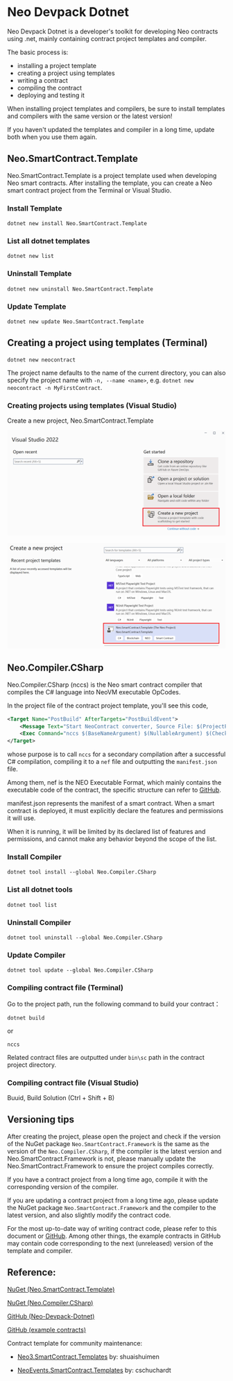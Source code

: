# Neo Devpack Dotnet

Neo Devpack Dotnet is a developer's toolkit for developing Neo contracts using .net, mainly containing contract project templates and compiler.

The basic process is: 
- installing a project template
- creating a project using templates
- writing a contract
- compiling the contract
- deploying and testing it

When installing project templates and compilers, be sure to install templates and compilers with the same version or the latest version!

If you haven't updated the templates and compiler in a long time, update both when you use them again.

## Neo.SmartContract.Template

Neo.SmartContract.Template is a project template used when developing Neo smart contracts. After installing the template, you can create a Neo smart contract project from the Terminal or Visual Studio.

### Install Template

```
dotnet new install Neo.SmartContract.Template
```

### List all dotnet templates

```
dotnet new list
```

### Uninstall Template

```
dotnet new uninstall Neo.SmartContract.Template
```

### Update Template

```
dotnet new update Neo.SmartContract.Template
```

## Creating a project using templates (Terminal)

```
dotnet new neocontract
```

The project name defaults to the name of the current directory, you can also specify the project name with `-n, --name <name>`, e.g. `dotnet new neocontract -n MyFirstContract`.

### Creating projects using templates (Visual Studio)

Create a new project, Neo.SmartContract.Template

![](../assets/neo-devpack-dotnet-1.png)

![](../assets/neo-devpack-dotnet-2.png)

## Neo.Compiler.CSharp

Neo.Compiler.CSharp (nccs) is the Neo smart contract compiler that compiles the C# language into NeoVM executable OpCodes.

In the project file of the contract project template, you'll see this code, 


```xml
<Target Name="PostBuild" AfterTargets="PostBuildEvent">
    <Message Text="Start NeoContract converter, Source File: $(ProjectPath)" Importance="high"></Message>
    <Exec Command="nccs $(BaseNameArgument) $(NullableArgument) $(CheckedArgument) $(DebugArgument) &quot;$(ProjectPath)&quot;" />
</Target>
```

whose purpose is to call `nccs` for a secondary compilation after a successful C# compilation, compiling it to a `nef` file and outputting the `manifest.json` file.

Among them, nef is the NEO Executable Format, which mainly contains the executable code of the contract, the specific structure can refer to [GitHub](https://github.com/neo-project/neo/blob/master/src/Neo/SmartContract/NefFile.cs).

manifest.json represents the manifest of a smart contract.
When a smart contract is deployed, it must explicitly declare the features and permissions it will use.

When it is running, it will be limited by its declared list of features and permissions, and cannot make any behavior beyond the scope of the list.

### Install Compiler

```
dotnet tool install --global Neo.Compiler.CSharp
```

### List all dotnet tools

```
dotnet tool list
```

### Uninstall Compiler

```
dotnet tool uninstall --global Neo.Compiler.CSharp
```

### Update Compiler

```
dotnet tool update --global Neo.Compiler.CSharp
```

### Compiling contract file (Terminal)

Go to the project path, run the following command to build your contract：

```
dotnet build
```

or

```
nccs
```

Related contract files are outputted under `bin\sc` path in the contract project directory.

### Compiling contract file (Visual Studio)

Buuid, Build Solution (Ctrl + Shift + B)

## Versioning tips

After creating the project, please open the project and check if the version of the NuGet package `Neo.SmartContract.Framework` is the same as the version of the `Neo.Compiler.CSharp`, if the compiler is the latest version and Neo.SmartContract.Framework is not, please manually update the Neo.SmartContract.Framework to ensure the project compiles correctly.

If you have a contract project from a long time ago, compile it with the corresponding version of the compiler.

If you are updating a contract project from a long time ago, please update the NuGet package `Neo.SmartContract.Framework` and the compiler to the latest version, and also slightly modify the contract code.

For the most up-to-date way of writing contract code, please refer to this document or [GitHub](https://github.com/neo-project/neo-devpack-dotnet/tree/master/examples). 
Among other things, the example contracts in GitHub may contain code corresponding to the next (unreleased) version of the template and compiler.

## Reference: 

[NuGet (Neo.SmartContract.Template)](https://www.nuget.org/packages/Neo.SmartContract.Template)

[NuGet (Neo.Compiler.CSharp)](https://www.nuget.org/packages/Neo.Compiler.CSharp)

[GitHub (Neo-Devpack-Dotnet)](https://github.com/neo-project/neo-devpack-dotnet)

[GitHub (example contracts)](https://github.com/neo-project/neo-devpack-dotnet/tree/master/examples)

Contract template for community maintenance:

- [Neo3.SmartContract.Templates](https://www.nuget.org/packages/Neo3.SmartContract.Templates) by: shuaishuimen

- [NeoEvents.SmartContract.Templates](https://www.nuget.org/packages/NeoEvents.SmartContract.Templates) by: cschuchardt